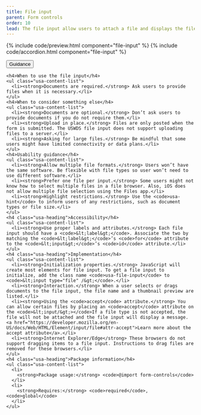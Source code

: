 ```yaml
---
title: File input
parent: Form controls
order: 10
lead: The file input allow users to attach a file and displays the file name with a thumbnail preview.
---
```


{% include code/preview.html component="file-input" %}
{% include code/accordion.html component="file-input" %}

<div class="usa-accordion usa-accordion--bordered site-accordion-docs">
  <button class="usa-button-unstyled usa-accordion__button"
      aria-expanded="true" aria-controls="file-input-docs">
    Guidance
  </button>
  <div id="file-input-docs" aria-hidden="false" class="usa-accordion__content site-component-usage">

    <h4>When to use the file input</h4>
    <ul class="usa-content-list">
      <li><strong>Documents are required.</strong> Ask users to provide files when it is necessary.</li>
    </ul>
    <h4>When to consider something else</h4>
    <ul class="usa-content-list">
      <li><strong>Documents are optional.</strong> Don’t ask users to provide documents if you do not require them.</li>
      <li><strong>Upload in place.</strong> Files are only posted when the form is submitted. The USWDS file input does not support uploading files to a server.</li>
      <li><strong>Asking for large files.</strong> Be mindful that some users might have limited connectivity or data plans.</li>
    </ul>
    <h4>Usability guidance</h4>
    <ul class="usa-content-list">
      <li><strong>Allow multiple file formats.</strong> Users won’t have the same software. Be flexible with file types so user won’t need to use different software.</li>
      <li><strong>Prefer one file per input.</strong> Some users might not know how to select multiple files in a file browser. Also, iOS does not allow multiple file selection using the Files app.</li>
      <li><strong>Highlight restrictions.</strong> Use the <code>usa-hint</code> to inform users of any restrictions, such as document types or file size.</li>
    </ul>
    <h4 class="usa-heading">Accessibility</h4>
    <ul class="usa-content-list">
      <li><strong>Use proper labels and attributes.</strong> Each file input should have a <code>&lt;label&gt;</code>. Associate the two by matching the <code>&lt;label&gt;</code>’s <code>for</code> attribute to the <code>&lt;input&gt;</code>’s <code>id</code> attribute.</li>
    </ul>
    <h4 class="usa-heading">Implementation</h4>
    <ul class="usa-content-list">
      <li><strong>Initialization properties.</strong> JavaScript will create most elements for file input. To get a file input to initialize, add the class name <code>usa-file-input</code> to <code>&lt;input type="file" /&gt;</code>.</li>
      <li><strong>Interaction.</strong> When a user selects or drags documents to the file input, the file name and a thumbnail preview are listed.</li>
      <li><strong>Using the <code>accept</code> attribute.</strong> You can allow certain files by placing an <code>accept</code> attribute on the <code>&lt;input/&gt;></code>If a file type is not accepted, the file will not be attached and the file input will display a message. <a href="https://developer.mozilla.org/en-US/docs/Web/HTML/Element/input/file#attr-accept">Learn more about the accept attribute</a>.</li>
      <li><strong>Internet Explorer/Edge</strong> These browsers do not support dragging items to a file input. Instructions to drag files are removed for these browsers.</li>
    </ul>
    <h4 class="usa-heading">Package information</h4>
    <ul class="usa-content-list">
      <li>
        <strong>Package usage:</strong> <code>@import form-controls</code>
      </li>
      <li>
        <strong>Requires:</strong> <code>required</code>, <code>global</code>
      </li>
    </ul>
  </div>
</div>

